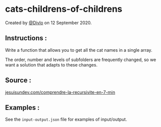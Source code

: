 # cats-childrens-of-childrens

Created by [@Divlo](https://github.com/Divlo) on 12 September 2020.

## Instructions :

Write a function that allows you to get all the cat names in a single array.

The order, number and levels of subfolders are frequently changed, so we want a solution that adapts to these changes.

## Source :

[jesuisundev.com/comprendre-la-recursivite-en-7-min](https://www.jesuisundev.com/comprendre-la-recursivite-en-7-min/)

## Examples :

See the `input-output.json` file for examples of input/output.
